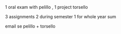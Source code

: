 1 oral exam with pelillo , 1 project torsello

3 assignments 2 during semester 1 for whole year sum

email se pelillo + torsello

